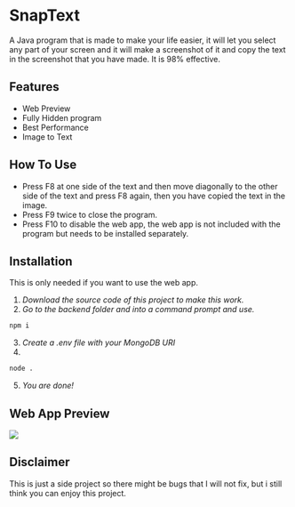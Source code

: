 
# SnapText

A Java program that is made to make your life easier, it will let you select any part of your screen and it will make a screenshot of it and copy the text in the screenshot that you have made. It is 98% effective.



## Features

- Web Preview
- Fully Hidden program
- Best Performance
- Image to Text




## How To Use
- Press F8 at one side of the text and then move diagonally to the other side of the text and press F8 again, then you have copied the text in the image.
- Press F9 twice to close the program.
- Press F10 to disable the web app, the web app is not included with the program but needs to be installed separately.



## Installation
This is only needed if you want to use the web app.

1. *Download the source code of this project to make this work.*
2. *Go to the backend folder and into a command prompt and use.*
```bash
npm i 
```
3. *Create a .env file with your MongoDB URI*
4. 
```bash
node .
```
5. *You are done!*


## Web App Preview
![](https://i.imgur.com/jx9WcDd.png)




## Disclaimer
This is just a side project so there might be bugs that I will not fix, but i still think you can enjoy this project.
